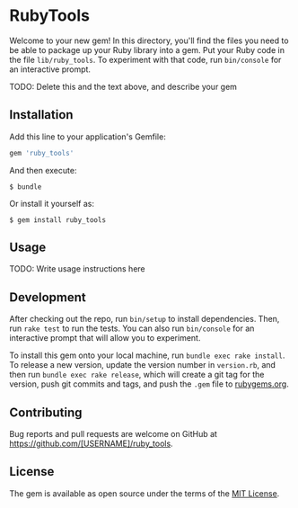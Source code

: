 # RubyTools

Welcome to your new gem! In this directory, you'll find the files you need to be able to package up your Ruby library into a gem. Put your Ruby code in the file `lib/ruby_tools`. To experiment with that code, run `bin/console` for an interactive prompt.

TODO: Delete this and the text above, and describe your gem

## Installation

Add this line to your application's Gemfile:

```ruby
gem 'ruby_tools'
```

And then execute:

    $ bundle

Or install it yourself as:

    $ gem install ruby_tools

## Usage

TODO: Write usage instructions here

## Development

After checking out the repo, run `bin/setup` to install dependencies. Then, run `rake test` to run the tests. You can also run `bin/console` for an interactive prompt that will allow you to experiment.

To install this gem onto your local machine, run `bundle exec rake install`. To release a new version, update the version number in `version.rb`, and then run `bundle exec rake release`, which will create a git tag for the version, push git commits and tags, and push the `.gem` file to [rubygems.org](https://rubygems.org).

## Contributing

Bug reports and pull requests are welcome on GitHub at https://github.com/[USERNAME]/ruby_tools.


## License

The gem is available as open source under the terms of the [MIT License](http://opensource.org/licenses/MIT).


